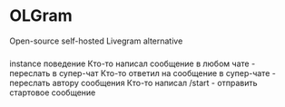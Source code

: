 # OLGram

Open-source self-hosted Livegram alternative


#####

instance поведение
Кто-то написал сообщение в любом чате - переслать в супер-чат
Кто-то ответил на сообщение в супер-чате - переслать автору сообщения
Кто-то написал /start - отправить стартовое сообщение